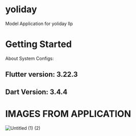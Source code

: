 # yoliday
Model Application for yoliday llp

# Getting Started

About System Configs:
## Flutter version: 3.22.3 
## Dart Version: 3.4.4


# IMAGES FROM APPLICATION
![Untitled (1) (2)](https://github.com/user-attachments/assets/83d777fb-bce1-468e-ae49-4030e0b3366b)

## 

